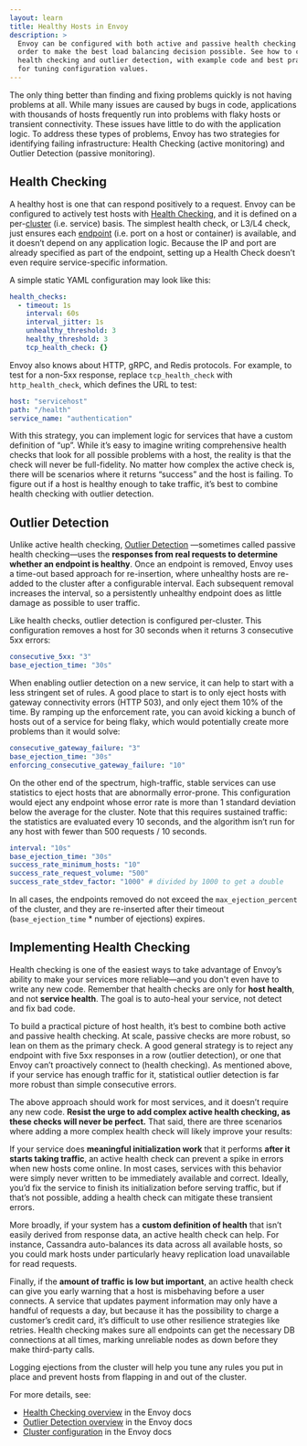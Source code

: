 ```yaml
---
layout: learn
title: Healthy Hosts in Envoy
description: >
  Envoy can be configured with both active and passive health checking in
  order to make the best load balancing decision possible. See how to configure
  health checking and outlier detection, with example code and best practices
  for tuning configuration values.
---
```


The only thing better than finding and fixing problems quickly is not having
problems at all. While many issues are caused by bugs in code, applications
with thousands of hosts frequently run into problems with flaky hosts or
transient connectivity. These issues have little to do with the application
logic. To address these types of problems, Envoy has two strategies for
identifying failing infrastructure: Health Checking (active monitoring) and
Outlier Detection (passive monitoring).

## Health Checking

A healthy host is one that can respond positively to a request. Envoy can be
configured to actively test hosts with
[Health Checking](https://www.envoyproxy.io/docs/envoy/latest/intro/arch_overview/upstream/health_checking#arch-overview-health-checking),
and it is defined on a per-[cluster](https://www.envoyproxy.io/docs/envoy/latest/api-v2/api/v2/cds.proto) (i.e. service)
basis. The simplest health check, or L3/L4 check, just ensures each
[endpoint](https://www.envoyproxy.io/docs/envoy/latest/api-v2/api/v2/endpoint/endpoint.proto) (i.e. port on a host or container)
is available, and it doesn’t depend on any application logic. Because the IP
and port are already specified as part of the endpoint, setting up a Health
Check doesn’t even require service-specific information.

A simple static YAML configuration may look like this:

```yaml
health_checks:
  - timeout: 1s
    interval: 60s
    interval_jitter: 1s
    unhealthy_threshold: 3
    healthy_threshold: 3
    tcp_health_check: {}
```

Envoy also knows about HTTP, gRPC, and Redis protocols. For example, to test
for a non-5xx response, replace `tcp_health_check` with `http_health_check`,
which defines the URL to test:

```yaml
host: "servicehost"
path: "/health"
service_name: "authentication"
```

With this strategy, you can implement logic for services that have a custom
definition of “up”. While it’s easy to imagine writing comprehensive health
checks that look for all possible problems with a host, the reality is that the
check will never be full-fidelity. No matter how complex the active check is,
there will be scenarios where it returns “success” and the host is failing. To
figure out if a host is healthy enough to take traffic, it’s best to combine
health checking with outlier detection.

## Outlier Detection

Unlike active health checking,
[Outlier Detection](https://www.envoyproxy.io/docs/envoy/latest/intro/arch_overview/outlier.html?highlight=outlier%20detection)
—sometimes called passive health checking—uses the **responses from real
requests to determine whether an endpoint is healthy**. Once an endpoint is
removed, Envoy uses a time-out based approach for re-insertion, where unhealthy
hosts are re-added to the cluster after a configurable interval. Each
subsequent removal increases the interval, so a persistently unhealthy endpoint
does as little damage as possible to user traffic.

Like health checks, outlier detection is configured per-cluster. This
configuration removes a host for 30 seconds when it returns 3 consecutive 5xx
errors:

```yaml
consecutive_5xx: "3"
base_ejection_time: "30s"
```

When enabling outlier detection on a new service, it can help to start with a
less stringent set of rules. A good place to start is to only eject hosts with
gateway connectivity errors (HTTP 503), and only eject them 10% of the time. By
ramping up the enforcement rate, you can avoid kicking a bunch of hosts out of
a service for being flaky, which would potentially create more problems than it
would solve:

```yaml
consecutive_gateway_failure: "3"
base_ejection_time: "30s"
enforcing_consecutive_gateway_failure: "10"
```

On the other end of the spectrum, high-traffic, stable services can use
statistics to eject hosts that are abnormally error-prone. This configuration
would eject any endpoint whose error rate is more than 1 standard deviation
below the average for the cluster. Note that this requires sustained traffic:
the statistics are evaluated every 10 seconds, and the algorithm isn’t run for
any host with fewer than 500 requests / 10 seconds.

```yaml
interval: "10s"
base_ejection_time: "30s"
success_rate_minimum_hosts: "10"
success_rate_request_volume: "500"
success_rate_stdev_factor: "1000" # divided by 1000 to get a double
```

In all cases, the endpoints removed do not exceed the `max_ejection_percent` of
the cluster, and they are  re-inserted after their timeout
(`base_ejection_time` * number of ejections) expires.

## Implementing Health Checking

Health checking is one of the easiest ways to take advantage of Envoy’s ability
to make your services more reliable—and you don't even have to write any new
code. Remember that health checks are only for **host health**, and not
**service health**. The goal is to auto-heal your service, not detect and fix
bad code.

To build a practical picture of host health, it’s best to combine both active
and passive health checking. At scale, passive checks are more robust, so lean
on them as the primary check. A good general strategy is to reject any endpoint
with five 5xx responses in a row (outlier detection), or one that Envoy can’t
proactively connect to (health checking). As mentioned above, if your service
has enough traffic for it, statistical outlier detection is far more robust
than simple consecutive errors.

The above approach should work for most services, and it doesn’t require any
new code. **Resist the urge to add complex active health checking, as these
checks will never be perfect.** That said, there are three scenarios where
adding a more complex health check will likely improve your results:

If your service does **meaningful initialization work** that it performs
**after it starts taking traffic**, an active health check can prevent a spike
in errors when new hosts come online. In most cases, services with this
behavior were simply never written to be immediately available and correct.
Ideally, you’d fix the service to finish its initialization before serving
traffic, but if that’s not possible, adding a health check can mitigate these
transient errors.

More broadly, if your system has a **custom definition of health** that isn’t
easily derived from response data, an active health check can help. For
instance, Cassandra auto-balances its data across all available hosts, so you
could mark hosts under particularly heavy replication load unavailable for read
requests.

Finally, if the **amount of traffic is low but important**, an active health
check can give you early warning that a host is misbehaving before a user
connects. A service that updates payment information may only have a handful of
requests a day, but because it has the possibility to charge a customer’s
credit card, it’s difficult to use other resilience strategies like retries.
Health checking makes sure all endpoints can get the necessary DB connections
at all times, marking unreliable nodes as down before they make third-party
calls.

Logging ejections from the cluster will help you tune any rules you put in
place and prevent hosts from flapping in and out of the cluster.

For more details, see:

- [Health Checking overview](https://www.envoyproxy.io/docs/envoy/latest/intro/arch_overview/health_checking.html#arch-overview-health-checking) in the Envoy docs
- [Outlier Detection overview](https://www.envoyproxy.io/docs/envoy/latest/api-v2/api/v2/cds.proto) in the Envoy docs
- [Cluster configuration](https://www.envoyproxy.io/docs/envoy/latest/api-v2/api/v2/cds.proto) in the Envoy docs
